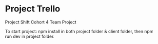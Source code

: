 # Project Trello
Project Shift Cohort 4 Team Project

To start project: npm install in both project folder & client folder, then npm run dev in project folder.
